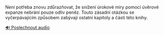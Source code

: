 
Není potřeba znovu zdůrazňovat, že snížení úrokové míry pomocí úvěrové expanze nebrání pouze odliv peněz. Touto zásadní otázkou se vyčerpávajícím způsobem zabývají ostatní kapitoly a části této knihy.

[🔊 Poslechnout audio](/data/7-paragraphs/audio/chapter_86/para_012-Nen-poteba-znovu-zdrazovat-e-snen-rokov.mp3)
